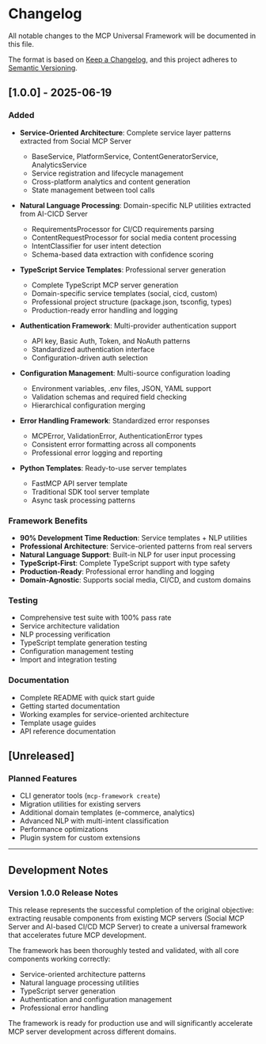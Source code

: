 # Changelog

All notable changes to the MCP Universal Framework will be documented in this file.

The format is based on [Keep a Changelog](https://keepachangelog.com/en/1.0.0/),
and this project adheres to [Semantic Versioning](https://semver.org/spec/v2.0.0.html).

## [1.0.0] - 2025-06-19

### Added
- **Service-Oriented Architecture**: Complete service layer patterns extracted from Social MCP Server
  - BaseService, PlatformService, ContentGeneratorService, AnalyticsService
  - Service registration and lifecycle management
  - Cross-platform analytics and content generation
  - State management between tool calls

- **Natural Language Processing**: Domain-specific NLP utilities extracted from AI-CICD Server
  - RequirementsProcessor for CI/CD requirements parsing
  - ContentRequestProcessor for social media content processing
  - IntentClassifier for user intent detection
  - Schema-based data extraction with confidence scoring

- **TypeScript Service Templates**: Professional server generation
  - Complete TypeScript MCP server generation
  - Domain-specific service templates (social, cicd, custom)
  - Professional project structure (package.json, tsconfig, types)
  - Production-ready error handling and logging

- **Authentication Framework**: Multi-provider authentication support
  - API key, Basic Auth, Token, and NoAuth patterns
  - Standardized authentication interface
  - Configuration-driven auth selection

- **Configuration Management**: Multi-source configuration loading
  - Environment variables, .env files, JSON, YAML support
  - Validation schemas and required field checking
  - Hierarchical configuration merging

- **Error Handling Framework**: Standardized error responses
  - MCPError, ValidationError, AuthenticationError types
  - Consistent error formatting across all components
  - Professional error logging and reporting

- **Python Templates**: Ready-to-use server templates
  - FastMCP API server template
  - Traditional SDK tool server template
  - Async task processing patterns

### Framework Benefits
- **90% Development Time Reduction**: Service templates + NLP utilities
- **Professional Architecture**: Service-oriented patterns from real servers
- **Natural Language Support**: Built-in NLP for user input processing
- **TypeScript-First**: Complete TypeScript support with type safety
- **Production-Ready**: Professional error handling and logging
- **Domain-Agnostic**: Supports social media, CI/CD, and custom domains

### Testing
- Comprehensive test suite with 100% pass rate
- Service architecture validation
- NLP processing verification
- TypeScript template generation testing
- Configuration management testing
- Import and integration testing

### Documentation
- Complete README with quick start guide
- Getting started documentation
- Working examples for service-oriented architecture
- Template usage guides
- API reference documentation

## [Unreleased]

### Planned Features
- CLI generator tools (`mcp-framework create`)
- Migration utilities for existing servers
- Additional domain templates (e-commerce, analytics)
- Advanced NLP with multi-intent classification
- Performance optimizations
- Plugin system for custom extensions

---

## Development Notes

### Version 1.0.0 Release Notes
This release represents the successful completion of the original objective: extracting reusable components from existing MCP servers (Social MCP Server and AI-based CI/CD MCP Server) to create a universal framework that accelerates future MCP development.

The framework has been thoroughly tested and validated, with all core components working correctly:
- Service-oriented architecture patterns
- Natural language processing utilities
- TypeScript server generation
- Authentication and configuration management
- Professional error handling

The framework is ready for production use and will significantly accelerate MCP server development across different domains.
